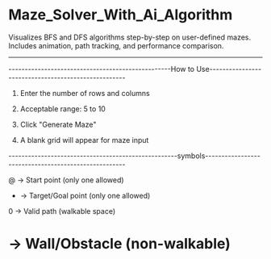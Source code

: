 # Maze_Solver_With_Ai_Algorithm
Visualizes BFS and DFS algorithms step-by-step on user-defined mazes. Includes animation, path tracking, and performance comparison.

----------------------------------------------------------------------------------------------------------------
--------------------------------------------------How to Use----------------------------------------------------

1) Enter the number of rows and columns

2) Acceptable range: 5 to 10

3) Click "Generate Maze"

4) A blank grid will appear for maze input

----------------------------------------------------symbols-----------------------------------------------------

@ → Start point (only one allowed)

* → Target/Goal point (only one allowed)

0 → Valid path (walkable space)

# → Wall/Obstacle (non-walkable)



